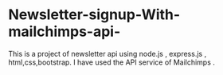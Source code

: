 # Newsletter-signup-With-mailchimps-api-



This is a project of newsletter api using node.js , express.js , html,css,bootstrap. I have used the API service of Mailchimps .
